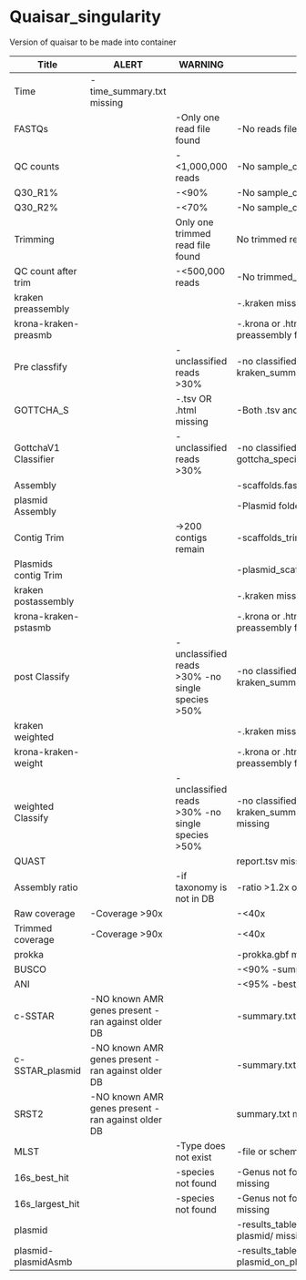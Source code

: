 # Quaisar_singularity

Version of quaisar to be made into container

Title|ALERT|WARNING|FAILED
---|---|---|---
Time|-time_summary.txt missing ||
FASTQs||-Only one read file found|-No reads files found
QC counts||-<1,000,000 reads|-No sample_counts.txt found
Q30_R1%||-<90%|-No sample_counts.txt found
Q30_R2%||-<70%|-No sample_counts.txt found
Trimming||Only one trimmed read file found|No trimmed reads files found
QC count after trim||-<500,000 reads|-No trimmed_sample_counts.txt found
kraken preassembly|||-.kraken missing
krona-kraken-preasmb|||-.krona or .html missing                                                        -kraken preassembly failed
Pre classfify||-unclassified reads >30%|-no classified reads                                               -kraken_summary_paired.txt missing
GOTTCHA_S||-.tsv OR .html missing|-Both .tsv and .html missing
GottchaV1 Classifier||-unclassified reads >30%|-no classified reads                                              -gottcha_species_summary.txt missing
Assembly|||-scaffolds.fasta is missing
plasmid Assembly|||-Plasmid folder is missing
Contig Trim||->200 contigs remain|-scaffolds_trimmed.fasta missing
Plasmids contig Trim|||-plasmid_scaffolds_trimmed.fasta
kraken postassembly|||-.kraken missing
krona-kraken-pstasmb|||-.krona or .html missing                                                                      -kraken preassembly failed
post Classify||-unclassified reads >30%                     -no single species >50%|-no classified reads                                                                   -kraken_summary_assembled.txt missing
kraken weighted|||-.kraken missing
krona-kraken-weight|||-.krona or .html missing                                                         -kraken preassembly failed
weighted Classify||-unclassified reads >30%                    -no single species >50%|-no classified reads                                                                                        -kraken_summary_assembled_BP_data.txt missing
QUAST|||report.tsv missing
Assembly ratio||-if taxonomy is not in DB|-ratio >1.2x or <.8x
Raw coverage|-Coverage >90x||-<40x
Trimmed coverage|-Coverage >90x||-<40x
prokka|||-prokka.gbf missing
BUSCO|||-<90%                                                                                            -summary file not found
ANI|||-<95%                                                                                         -best_hits or ANI/ folder missing
c-SSTAR|-NO known AMR genes present                        -ran against older DB||-summary.txt missing
c-SSTAR_plasmid|-NO known AMR genes present                        -ran against older DB||-summary.txt missing
SRST2|-NO known AMR genes present                       -ran against older DB||summary.txt missing
MLST||-Type does not exist|-file or scheme does not exist
16s_best_hit||-species not found|-Genus not found, 16s_blast_id.txt missing
16s_largest_hit||-species not found|-Genus not found, 16s_blast_id.txt missing
plasmid|||-results_table_summary.txt missing                                              -plasmid/ missing
plasmid-plasmidAsmb|||-results_table_summary.txt missing                                    -plasmid_on_plasmidAssembly/ missing
